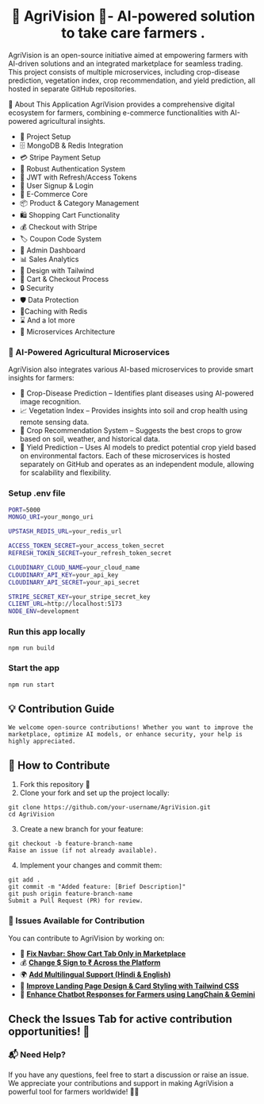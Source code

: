 <h1 align="center">🌾 AgriVision 🚜- AI-powered solution to  take care farmers . </h1>

AgriVision is an open-source initiative aimed at empowering farmers with AI-driven solutions and an integrated marketplace for seamless trading. This project consists of multiple microservices, including crop-disease prediction, vegetation index, crop recommendation, and yield prediction, all hosted in separate GitHub repositories.

🌟 About This Application
AgriVision provides a comprehensive digital ecosystem for farmers, combining e-commerce functionalities with AI-powered agricultural insights.

- 🚀 Project Setup
- 🗄️ MongoDB & Redis Integration
- 💳 Stripe Payment Setup
- 🔐 Robust Authentication System
- 🔑 JWT with Refresh/Access Tokens
- 📝 User Signup & Login
- 🛒 E-Commerce Core
- 📦 Product & Category Management
- 🛍️ Shopping Cart Functionality
- 💰 Checkout with Stripe
- 🏷️ Coupon Code System
- 👑 Admin Dashboard
- 📊 Sales Analytics
- 🎨 Design with Tailwind
- 🛒 Cart & Checkout Process
- 🔒 Security
- 🛡️ Data Protection
- 🚀Caching with Redis
- ⌛ And a lot more
- 🔄 Microservices Architecture

### 🌱 AI-Powered Agricultural Microservices

AgriVision also integrates various AI-based microservices to provide smart insights for farmers:

- 🏥 Crop-Disease Prediction – Identifies plant diseases using AI-powered image recognition.
- 📈 Vegetation Index – Provides insights into soil and crop health using remote sensing data.
- 🌾 Crop Recommendation System – Suggests the best crops to grow based on soil, weather, and historical data.
- 🌾 Yield Prediction – Uses AI models to predict potential crop yield based on environmental factors.
  Each of these microservices is hosted separately on GitHub and operates as an independent module, allowing for scalability and flexibility.

### Setup .env file

```bash
PORT=5000
MONGO_URI=your_mongo_uri

UPSTASH_REDIS_URL=your_redis_url

ACCESS_TOKEN_SECRET=your_access_token_secret
REFRESH_TOKEN_SECRET=your_refresh_token_secret

CLOUDINARY_CLOUD_NAME=your_cloud_name
CLOUDINARY_API_KEY=your_api_key
CLOUDINARY_API_SECRET=your_api_secret

STRIPE_SECRET_KEY=your_stripe_secret_key
CLIENT_URL=http://localhost:5173
NODE_ENV=development
```

### Run this app locally

```shell
npm run build
```

### Start the app

```shell
npm run start
```

## 💡 Contribution Guide

    We welcome open-source contributions! Whether you want to improve the marketplace, optimize AI models, or enhance security, your help is highly appreciated.

## 📝 How to Contribute

1. Fork this repository 📌
2. Clone your fork and set up the project locally:

```shell
git clone https://github.com/your-username/AgriVision.git
cd AgriVision
```

3. Create a new branch for your feature:

```shell
git checkout -b feature-branch-name
Raise an issue (if not already available).
```

4. Implement your changes and commit them:

```shell
git add .
git commit -m "Added feature: [Brief Description]"
git push origin feature-branch-name
Submit a Pull Request (PR) for review.
```

### 🚀 Issues Available for Contribution

You can contribute to AgriVision by working on:

- 🛒 **[Fix Navbar: Show Cart Tab Only in Marketplace](https://github.com/snsupratim/AgriVision/issues/1)**
- 💰 **[Change $ Sign to ₹ Across the Platform](https://github.com/snsupratim/AgriVision/issues/2)**
- 🌍 **[Add Multilingual Support (Hindi & English)](https://github.com/snsupratim/AgriVision/issues/3)**
- 🎨 **[Improve Landing Page Design & Card Styling with Tailwind CSS](https://github.com/snsupratim/AgriVision/issues/4)**
- 🤖 **[Enhance Chatbot Responses for Farmers using LangChain & Gemini](https://github.com/snsupratim/Farmer-Bot/issues/1)**

## Check the Issues Tab for active contribution opportunities! 🚀

### 📬 Need Help?

If you have any questions, feel free to start a discussion or raise an issue. We appreciate your contributions and support in making AgriVision a powerful tool for farmers worldwide! 🌱🚀
